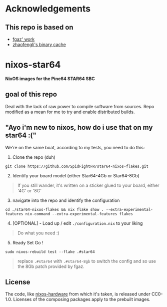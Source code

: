 # Acknowledgements
## This repo is based on
- [fgaz' work](https://git.sr.ht/~fgaz/nixos-star64)
- [zhaofengli's binary cache](https://github.com/zhaofengli/nixos-riscv64)

# nixos-star64

**NixOS images for the Pine64 STAR64 SBC**

## goal of this repo
Deal with the lack of raw power to compile software from sources. Repo modified as a mean for me to try and enable distributed builds.

## "Ayo i'm new to nixos, how do i use that on my star64 :("
We're on the same boat, according to my tests, you need to do this:

1. Clone the repo (duh)
```
git clone https://github.com/SpidFightFR/star64-nixos-flakes.git
```

2. Identify your board model (either Star64-4Gb or Star64-8Gb)
> If you still wander, it's written on a sticker glued to your board, either '4G' or '8G'

3. navigate into the repo and identify the configuration
```
cd ./star64-nixos-flakes && nix flake show . --extra-experimental-features nix-command --extra-experimental-features flakes
```

4. [OPTIONAL] - Load up / edit `./configuration.nix` to your liking
> Do what you need :)

5. Ready Set Go !
```
sudo nixos-rebuild test --flake .#star64
```
> replace `.#star64` with `.#star64-8gb` to switch the config and so use the 8Gb patch provided by fgaz.

## License

The code, like [nixos-hardware](https://github.com/NixOS/nixos-hardware) from which it's taken, is released under CC0-1.0.
Licenses of the composing packages apply to the prebuilt images.
